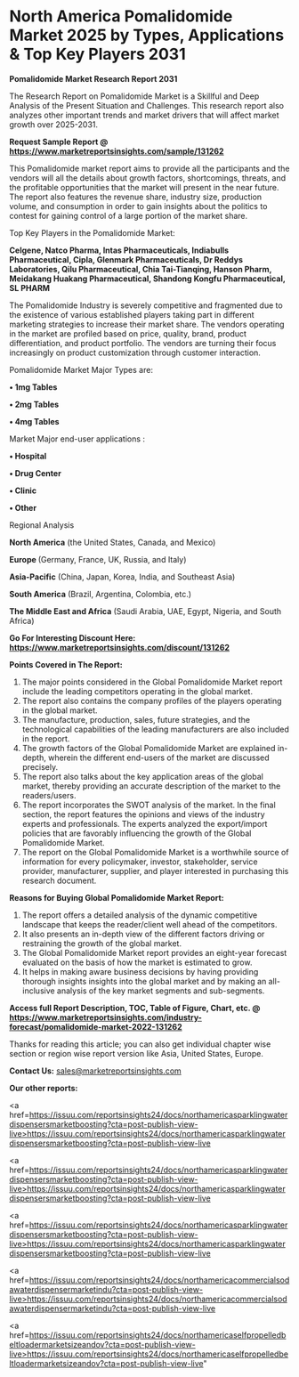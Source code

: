 # North America Pomalidomide Market 2025 by Types, Applications & Top Key Players 2031

<strong>Pomalidomide Market Research Report 2031</strong>

The Research Report on Pomalidomide Market is a Skillful and Deep Analysis of the Present Situation and Challenges. This research report also analyzes other important trends and market drivers that will affect market growth over 2025-2031.

<strong>Request Sample Report @ <a href=https://www.marketreportsinsights.com/sample/131262>https://www.marketreportsinsights.com/sample/131262</a></strong>

This Pomalidomide market report aims to provide all the participants and the vendors will all the details about growth factors, shortcomings, threats, and the profitable opportunities that the market will present in the near future. The report also features the revenue share, industry size, production volume, and consumption in order to gain insights about the politics to contest for gaining control of a large portion of the market share.

Top Key Players in the Pomalidomide Market:

<strong>Celgene, Natco Pharma, Intas Pharmaceuticals, Indiabulls Pharmaceutical, Cipla, Glenmark Pharmaceuticals, Dr Reddys Laboratories, Qilu Pharmaceutical, Chia Tai-Tianqing, Hanson Pharm, Meidakang Huakang Pharmaceutical, Shandong Kongfu Pharmaceutical, SL PHARM</strong>

The Pomalidomide Industry is severely competitive and fragmented due to the existence of various established players taking part in different marketing strategies to increase their market share. The vendors operating in the market are profiled based on price, quality, brand, product differentiation, and product portfolio. The vendors are turning their focus increasingly on product customization through customer interaction.

Pomalidomide Market Major Types are:

<strong>• 1mg Tables

• 2mg Tables

• 4mg Tables</strong>

Market Major end-user applications :

<strong>• Hospital

• Drug Center

• Clinic

• Other</strong>

Regional Analysis

</u><strong><b>North America</b></strong> (the United States, Canada, and Mexico)

<strong><b>Europe </b></strong>(Germany, France, UK, Russia, and Italy)

<strong><b>Asia-Pacific</b></strong> (China, Japan, Korea, India, and Southeast Asia)

<strong><b>South America</b></strong> (Brazil, Argentina, Colombia, etc.)

<strong><b>The Middle East and Africa</b></strong> (Saudi Arabia, UAE, Egypt, Nigeria, and South Africa)

<strong>Go For Interesting Discount Here: <a href=https://www.marketreportsinsights.com/discount/131262>https://www.marketreportsinsights.com/discount/131262</a></strong>

<strong>Points Covered in The Report:</strong>
<ol>
  <li>The major points considered in the Global Pomalidomide Market report include the leading competitors operating in the global market.</li>
  <li>The report also contains the company profiles of the players operating in the global market.</li>
  <li>The manufacture, production, sales, future strategies, and the technological capabilities of the leading manufacturers are also included in the report.</li>
  <li>The growth factors of the Global Pomalidomide Market are explained in-depth, wherein the different end-users of the market are discussed precisely.</li>
  <li>The report also talks about the key application areas of the global market, thereby providing an accurate description of the market to the readers/users.</li>
  <li>The report incorporates the SWOT analysis of the market. In the final section, the report features the opinions and views of the industry experts and professionals. The experts analyzed the export/import policies that are favorably influencing the growth of the Global Pomalidomide Market.</li>
  <li>The report on the Global Pomalidomide Market is a worthwhile source of information for every policymaker, investor, stakeholder, service provider, manufacturer, supplier, and player interested in purchasing this research document.</li>
</ol>
<strong>Reasons for Buying Global Pomalidomide Market Report:</strong>

<ol>
  <li>The report offers a detailed analysis of the dynamic competitive landscape that keeps the reader/client well ahead of the competitors.</li>
  <li>It also presents an in-depth view of the different factors driving or restraining the growth of the global market.</li>
  <li>The Global Pomalidomide Market report provides an eight-year forecast evaluated on the basis of how the market is estimated to grow.</li>
  <li>It helps in making aware business decisions by having providing thorough insights insights into the global market and by making an all-inclusive analysis of the key market segments and sub-segments.</li>
</ol>
<strong>Access full Report Description, TOC, Table of Figure, Chart, etc. @ <a href=https://www.marketreportsinsights.com/industry-forecast/pomalidomide-market-2022-131262>https://www.marketreportsinsights.com/industry-forecast/pomalidomide-market-2022-131262</a></strong>


Thanks for reading this article; you can also get individual chapter wise section or region wise report version like Asia, United States, Europe.

<strong>Contact Us:</strong>
sales@marketreportsinsights.com

<strong>Our other reports:</strong>

<a href=https://issuu.com/reportsinsights24/docs/northamericasparklingwaterdispensersmarketboosting?cta=post-publish-view-live>https://issuu.com/reportsinsights24/docs/northamericasparklingwaterdispensersmarketboosting?cta=post-publish-view-live</a>

<a href=https://issuu.com/reportsinsights24/docs/northamericasparklingwaterdispensersmarketboosting?cta=post-publish-view-live>https://issuu.com/reportsinsights24/docs/northamericasparklingwaterdispensersmarketboosting?cta=post-publish-view-live</a>

<a href=https://issuu.com/reportsinsights24/docs/northamericasparklingwaterdispensersmarketboosting?cta=post-publish-view-live>https://issuu.com/reportsinsights24/docs/northamericasparklingwaterdispensersmarketboosting?cta=post-publish-view-live</a>

<a href=https://issuu.com/reportsinsights24/docs/northamericacommercialsodawaterdispensermarketindu?cta=post-publish-view-live>https://issuu.com/reportsinsights24/docs/northamericacommercialsodawaterdispensermarketindu?cta=post-publish-view-live</a>

<a href=https://issuu.com/reportsinsights24/docs/northamericaselfpropelledbeltloadermarketsizeandov?cta=post-publish-view-live>https://issuu.com/reportsinsights24/docs/northamericaselfpropelledbeltloadermarketsizeandov?cta=post-publish-view-live</a>"
